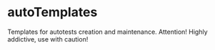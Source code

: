 # autoTemplates
Templates for autotests creation and maintenance.
Attention! Highly addictive, use with caution!